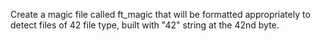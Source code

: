 Create a magic file called ft_magic that will be formatted appropriately to detect files of 42 file type, built with "42" string at the 42nd byte.
